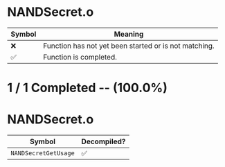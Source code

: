 # NANDSecret.o
| Symbol | Meaning 
| ------------- | ------------- 
| :x: | Function has not yet been started or is not matching. 
| :white_check_mark: | Function is completed. 


# 1 / 1 Completed -- (100.0%)
# NANDSecret.o
| Symbol | Decompiled? |
| ------------- | ------------- |
| `NANDSecretGetUsage` | :white_check_mark: |

